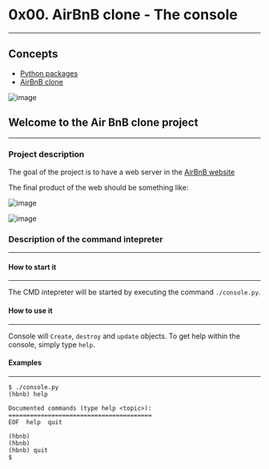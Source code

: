 # 0x00. AirBnB clone - The console

---

## Concepts
- [Python packages](https://intranet.alxswe.com/concepts/66)
- [AirBnB clone](https://intranet.alxswe.com/concepts/74)

![image](https://user-images.githubusercontent.com/99267699/217812140-31d1b696-2ce8-477c-926a-6c01c4995c6e.png)

## Welcome to the Air BnB clone project
---
### Project description

The goal of the project is to have a web server in the [AirBnB website](https://intranet.alxswe.com/rltoken/m8g02HcD2ovrl_K-zulYBw)

The final product of the web should be something like:

![image](https://user-images.githubusercontent.com/99267699/217813450-0725dd3f-c703-4d25-a326-6db05039a8ca.png)

![image](https://user-images.githubusercontent.com/99267699/217813505-d9626d15-64d0-42ee-994d-da7f7fa87a03.png)

### Description of the command intepreter
----
#### How to start it
----
The CMD intepreter will be started by executing the command ``./console.py``. 

#### How to use it
---
Console will ``Create``, ``destroy`` and ``update`` objects. To get help within the console, simply type ``help``.

#### Examples
--- 

```
$ ./console.py
(hbnb) help

Documented commands (type help <topic>):
========================================
EOF  help  quit

(hbnb) 
(hbnb) 
(hbnb) quit
$
```
